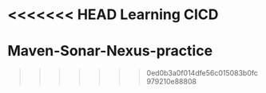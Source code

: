 <<<<<<< HEAD
Learning CICD 
=======
# Maven-Sonar-Nexus-practice
>>>>>>> 0ed0b3a0f014dfe56c015083b0fc979210e88808
